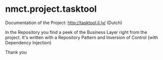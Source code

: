 # nmct.project.tasktool

Documentation of the Project: http://tasktool.il.ly/ (Dutch)

In the Repository you find a peek of the Business Layer right from the project. 
It's written with a Repository Pattern and Inversion of Control (with Dependency Injection)

Thank you
